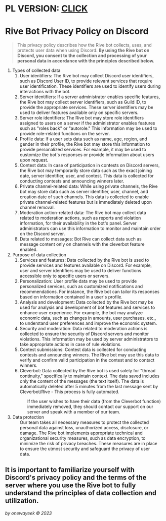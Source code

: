 # PL VERSION: [CLICK](https://github.com/rivebest/rive.best/blob/main/privacy-policy_pl.md)

# Rive Bot Privacy Policy on Discord
> This privacy policy describes how the Rive bot collects, uses, and protects user data when using Discord.
> **By using the Rive bot on Discord, you consent to the collection and processing of your personal data in accordance with the principles described below.**

<ol>
  <li>Types of collected data
    <ol>
      <li>User identifiers: The Rive bot may collect Discord user identifiers, such as Discord User ID, to provide relevant services that require user identification. These identifiers are used to identify users during interactions with the bot.</li>
      <li>Server identifiers: If a server administrator enables specific features, the Rive bot may collect server identifiers, such as Guild ID, to provide the appropriate services. These server identifiers may be used to deliver features available only on specific servers.</li>
      <li>Server role identifiers: The Rive bot may store role identifiers assigned to users on a server if the administrator enables features such as "roles back" or "autorole." This information may be used to provide role-related functions on the server.</li>
      <li>Profile data: If a user sets data such as name, age, region, and gender in their profile, the Rive bot may store this information to provide personalized services. For example, it may be used to customize the bot's responses or provide information about users upon request.</li>
      <li>Contest data: In case of participation in contests on Discord servers, the Rive bot may temporarily store data such as the exact joining date, server identifier, user, and contest. This data is collected for conducting contests and announcing winners later.</li>
      <li>Private channel-related data: While using private channels, the Rive bot may store data such as server identifier, user, channel, and creation date of such channels. This data is collected to enable private channel-related features but is immediately deleted upon channel removal.</li>
      <li>Moderation action-related data: The Rive bot may collect data related to moderation actions, such as reports and violation information, for their availability in the bot's panel. Server administrators can use this information to monitor and maintain order on the Discord server.</li>
      <li>Data related to messages: Bot Rive can collect data such as message content only on channels with the cleverbot feature enabled.</li>
    </ol>
  </li>
  <li>Purpose of data collection
    <ol>
      <li>Services and features: Data collected by the Rive bot is used to provide services and features available on Discord. For example, user and server identifiers may be used to deliver functions accessible only to specific users or servers.</li>
      <li>Personalization: User profile data may be used to provide personalized services, such as customized notifications and recommendations. For instance, the Rive bot can tailor its responses based on information contained in a user's profile.</li>
      <li>Analysis and development: Data collected by the Rive bot may be used for analysis and development of bot features and services to enhance user experience. For example, the bot may analyze economic data, such as changes in amounts, user purchases, etc., to understand user preferences and improve the economic system.</li>
      <li>Security and moderation: Data related to moderation actions is collected to ensure the security of Discord servers and monitor violations. This information may be used by server administrators to take appropriate actions in case of rule violations.</li>
      <li>Contest submissions: Contest data is collected for conducting contests and announcing winners. The Rive bot may use this data to verify and confirm valid participation in the contest and to contact winners.</li>
      <li>Cleverbot: Data collected by the Rive bot is used solely for "thread continuity," specifically to maintain context. The data saved includes only the content of the messages (the text itself). The data is automatically deleted after 5 minutes from the last message sent by Cleverbot/Rive - This process is fully automated.</li>
<ol>If the user wishes to have their data (from the Cleverbot function) immediately removed, they should contact our support on our server and speak with a member of our team.</ol>
    </ol>
  </li>
  <li>Data protection
  <ol>Our team takes all necessary measures to protect the collected personal data against loss, unauthorized access, disclosure, or damage. The Rive bot implements appropriate technical and organizational security measures, such as data encryption, to minimize the risk of privacy breaches. These measures are in place to ensure the utmost security and safeguard the privacy of user data.</ol>
  </li>
</ol>

## It is important to familiarize yourself with Discord's privacy policy and the terms of the server where you use the Rive bot to fully understand the principles of data collection and utilization.

###### by onewayeek &copy; 2023
